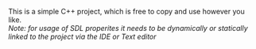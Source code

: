 This is a simple C++ project, which is free to copy and use however you like.   
*Note: for usage of SDL properites it needs to be dynamically or statically linked to the project via the IDE or Text editor*

